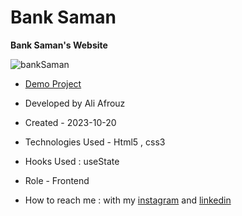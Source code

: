 # Bank Saman

**Bank Saman's Website**

![bankSaman](https://github.com/alinajafiweb/bankSaman/assets/147813870/406f6681-cbdb-4f91-be2b-4bedfb339e27)



- [Demo Project](https://aliafrouz.github.io/bankSaman/)

- Developed by Ali Afrouz

- Created - 2023-10-20

- Technologies Used - Html5 , css3

- Hooks Used : useState 

- Role - Frontend

- How to reach me : with my [instagram](https://www.instagram.com/aliafrouz_com) and [linkedin](https://www.linkedin.com/in/aliafrouz/)
